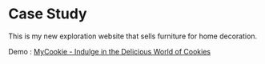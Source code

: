 # Case Study

This is my new exploration website that sells furniture for home decoration.

Demo : [MyCookie - Indulge in the Delicious World of Cookies](https://my-cookie.netlify.app/)
